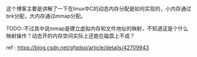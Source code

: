 这个博客主要是讲解了一下在linux中C的动态内存分配是如何实现的，小内存通过brk分配，大内存通过mmap分配。

TODO::不过其中说mmap是建立虚拟内存和文件地址的映射，不知道这是个什么映射操作？动态开的内存空间实际上还能在磁盘上不成？

ref : https://blog.csdn.net/gfgdsg/article/details/42709943